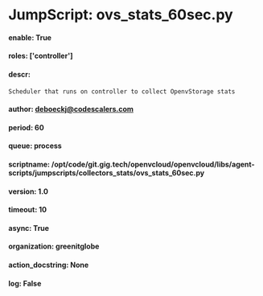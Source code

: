 
# JumpScript: ovs_stats_60sec.py
        
#### enable: True
#### roles: ['controller']
#### descr: 
```
Scheduler that runs on controller to collect OpenvStorage stats

```
#### author: deboeckj@codescalers.com
#### period: 60
#### queue: process
#### scriptname: /opt/code/git.gig.tech/openvcloud/openvcloud/libs/agent-scripts/jumpscripts/collectors_stats/ovs_stats_60sec.py
#### version: 1.0
#### timeout: 10
#### async: True
#### organization: greenitglobe
#### action_docstring: None
#### log: False